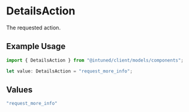 # DetailsAction

The requested action.

## Example Usage

```typescript
import { DetailsAction } from "@intuned/client/models/components";

let value: DetailsAction = "request_more_info";
```

## Values

```typescript
"request_more_info"
```